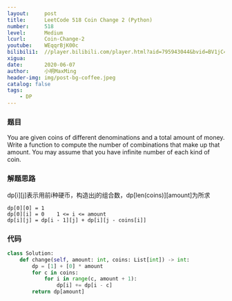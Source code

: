```yaml
---
layout:     post
title:      LeetCode 518 Coin Change 2 (Python)
number:     518
level:      Medium
lcurl:      Coin-Change-2
youtube:    WEqqrBjK00c
bilibili1:  //player.bilibili.com/player.html?aid=795943044&bvid=BV1jC4y1a7YT&cid=199646661&page=1
xigua:      
date:       2020-06-07
author:     小明MaxMing
header-img: img/post-bg-coffee.jpeg
catalog: false
tags:
    - DP
---
```


### 题目

You are given coins of different denominations and a total amount of money. Write a function to compute the number of combinations that make up that amount. You may assume that you have infinite number of each kind of coin.

### 解题思路

dp[i][j]表示用前i种硬币，构造出j的组合数，dp[len(coins)][amount]为所求
```
dp[0][0] = 1
dp[0][i] = 0    1 <= i <= amount
dp[i][j] = dp[i - 1][j] + dp[i][j - coins[i]]
```

### 代码
```python
class Solution:
    def change(self, amount: int, coins: List[int]) -> int:
        dp = [1] + [0] * amount
        for c in coins:
            for i in range(c, amount + 1):
                dp[i] += dp[i - c]
        return dp[amount]
```
